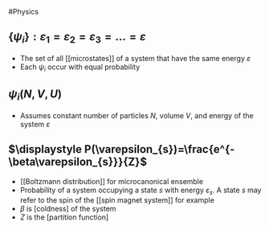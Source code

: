 #Physics
## $\displaystyle \{\psi_{i}\}:\varepsilon_{1}=\varepsilon_{2}=\varepsilon_{3}=\ldots=\varepsilon$
* The set of all [[microstates]] of a system that have the same energy $\displaystyle \varepsilon$
* Each $\displaystyle \psi_{i}$ occur with equal probability
## $\displaystyle \psi_{i}(N,V,U)$
* Assumes constant number of particles $\displaystyle N$, volume $\displaystyle V$, and energy of the system $\displaystyle \varepsilon$
## $\displaystyle P(\varepsilon_{s})=\frac{e^{-\beta\varepsilon_{s}}}{Z}$
* [[Boltzmann distribution]] for microcanonical ensemble
* Probability of a system occupying a state $\displaystyle s$ with energy $\displaystyle \varepsilon_{s}$. A state $\displaystyle s$ may refer to the spin of the [[spin magnet system]] for example
* $\displaystyle \beta$ is [coldness] of the system
* $\displaystyle Z$ is the [partition function]